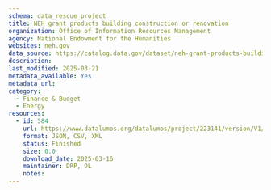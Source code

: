 ```yaml
---
schema: data_rescue_project 
title: NEH grant products building construction or renovation
organization: Office of Information Resources Management
agency: National Endowment for the Humanities
websites: neh.gov
data_source: https://catalog.data.gov/dataset/neh-grant-products-building-construction-or-renovation
description: 
last_modified: 2025-03-21
metadata_available: Yes
metadata_url: 
category:
  - Finance & Budget 
  - Energy 
resources:
  - id: 584
    url: https://www.datalumos.org/datalumos/project/223141/version/V1/view
    format: JSON, CSV, XML
    status: Finished
    size: 0.0
    download_date: 2025-03-16
    maintainer: DRP, DL
    notes: 
---
```

